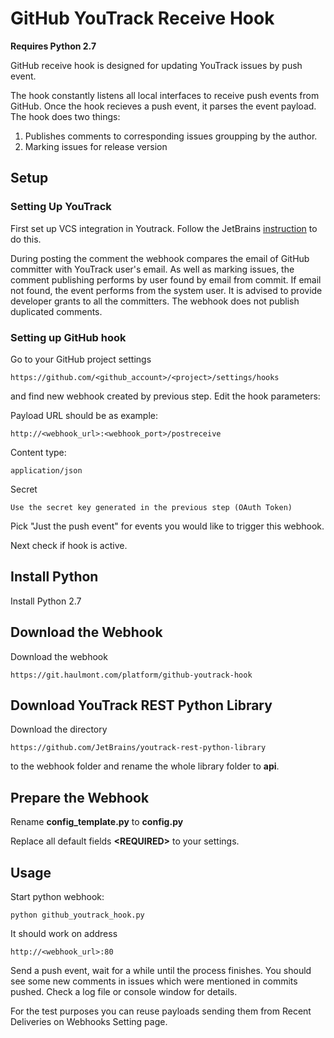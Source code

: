 
# GitHub YouTrack Receive Hook

**Requires Python 2.7**

GitHub receive hook is designed for updating YouTrack issues by push event.

The hook constantly listens all local interfaces to receive push events from GitHub. Once the hook recieves a push event, it parses the event payload. The hook does two things:

 1. Publishes comments to corresponding issues groupping by the author.
 2. Marking issues for release version

## Setup

### Setting Up YouTrack

First set up VCS integration in Youtrack. Follow the JetBrains [instruction](https://www.jetbrains.com/help/youtrack/standalone/7.0/GitHub-Integration.html) to do this.

During posting the comment the webhook compares the email of GitHub committer with YouTrack user's email. As well as marking issues, the comment publishing performs by user found by email from commit. If email not found, the event performs from the system user. It is advised to provide developer grants to all the committers. The webhook does not publish duplicated comments.

### Setting up GitHub hook

Go to your GitHub project settings

    https://github.com/<github_account>/<project>/settings/hooks

and find new webhook created by previous step. Edit the hook parameters:

Payload URL should be as example:

    http://<webhook_url>:<webhook_port>/postreceive

Content type:

    application/json

Secret

    Use the secret key generated in the previous step (OAuth Token)

Pick "Just the push event" for events you would like to trigger this webhook.

Next check if hook is active.

## Install Python

Install Python 2.7

## Download the Webhook

Download the webhook

    https://git.haulmont.com/platform/github-youtrack-hook

## Download YouTrack REST Python Library

Download the directory

    https://github.com/JetBrains/youtrack-rest-python-library

to the webhook folder and rename the whole library folder to **api**.

## Prepare the Webhook

Rename **config_template.py** to **config.py**

Replace all default fields **\<REQUIRED\>** to your settings.

## Usage

Start python webhook:

    python github_youtrack_hook.py

It should work on address

    http://<webhook_url>:80

Send a push event, wait for a while until the process finishes. You should see some new comments in issues which were mentioned in commits pushed. Check a log file or console window for details.

For the test purposes you can reuse payloads sending them from Recent Deliveries on Webhooks Setting page.